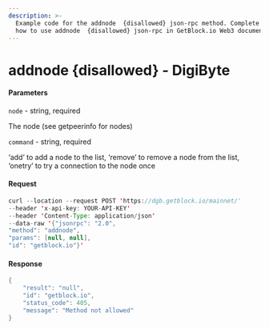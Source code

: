 ```yaml
---
description: >-
  Example code for the addnode  {disallowed} json-rpc method. Сomplete guide on
  how to use addnode  {disallowed} json-rpc in GetBlock.io Web3 documentation.
---
```


# addnode {disallowed} - DigiByte

#### Parameters

`node` - string, required

The node (see getpeerinfo for nodes)

`command` - string, required

‘add’ to add a node to the list, ‘remove’ to remove a node from the list, ‘onetry’ to try a connection to the node once

#### Request

```java
curl --location --request POST 'https://dgb.getblock.io/mainnet/' 
--header 'x-api-key: YOUR-API-KEY' 
--header 'Content-Type: application/json' 
--data-raw '{"jsonrpc": "2.0",
"method": "addnode",
"params": [null, null],
"id": "getblock.io"}'
```

#### Response

```java
{
    "result": "null",
    "id": "getblock.io",
    "status_code": 405,
    "message": "Method not allowed"
}
```
